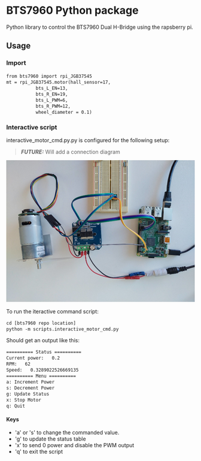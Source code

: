 # BTS7960 Python package
Python library to control the BTS7960 Dual H-Bridge using the rapsberry pi.

## Usage
### Import 
```
from bts7960 import rpi_JGB37545 
mt = rpi_JGB37545.motor(hall_sensor=17, 
           bts_L_EN=13, 
           bts_R_EN=19, 
           bts_L_PWM=6, 
           bts_R_PWM=12, 
           wheel_diameter = 0.1)
```

### Interactive script

interactive_motor_cmd.py.py is configured for the following setup:
> **_FUTURE:_** Will add a connection diagram

![rpi + bts7960 + JGB-37-545B](docs/test_setup.jpg)

To run the iteractive command script:
```
cd [bts7960 repo location]
python -m scripts.interactive_motor_cmd.py
```
Should get an output like this:
```
========== Status ==========
Current power:   0.2
RPM:   62
Speed:   0.3289022526669135
========== Menu ==========
a: Increment Power
s: Decrement Power
g: Update Status
x: Stop Motor
q: Quit
```
#### Keys
- 'a' or 's' to change the commanded value.
- 'g' to update the status table
- 'x' to send 0 power and disable the PWM output
- 'q' to exit the script